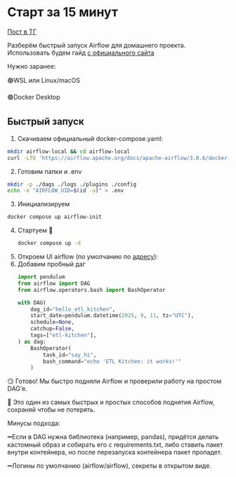 # Старт за 15 минут
[Пост в ТГ ](https://t.me/etl_kitchen/53)


Разберём быстрый запуск Airflow для домашнего проекта. Использовать будем гайд [с официального сайта](https://airflow.apache.org/docs/apache-airflow/stable/howto/docker-compose/index.html)

Нужно заранее:

🟢WSL или Linux/macOS

🟢Docker Desktop
## Быстрый запуск 

1. Скачиваем официальный docker-compose.yaml:
```sh 
mkdir airflow-local && cd airflow-local
curl -LfO 'https://airflow.apache.org/docs/apache-airflow/3.0.6/docker-compose.yaml'
```
2. Готовим папки и .env 
```sh
mkdir -p ./dags ./logs ./plugins ./config
echo -e "AIRFLOW_UID=$(id -u)" > .env
```
3.  Инициализируем 
```sh
docker compose up airflow-init
```
4. Стартуем 🚀
    ```sh
    docker compose up -d
    ```
5. Откроем UI airflow (по умолчанию по [адресу](http://localhost:8080)):  
6. Добавим пробный даг 
    ``` python
    import pendulum
    from airflow import DAG
    from airflow.operators.bash import BashOperator

    with DAG(
        dag_id="hello_etl_kitchen",
        start_date=pendulum.datetime(2025, 9, 11, tz="UTC"),
        schedule=None,              
        catchup=False,
        tags=["etl-kitchen"],
    ) as dag:
        BashOperator(
            task_id="say_hi",
            bash_command="echo 'ETL Kitchen: it works!'"
        )
    ```

😏 Готово! Мы быстро подняли Airflow и проверили работу на простом DAG’е.

💾 Это один из самых быстрых и простых способов поднятия Airflow, сохраняй чтобы не потерять. 

Минусы подхода:

➖Если в DAG нужна библиотека (например, pandas), придётся делать кастомный образ и собирать его с requirements.txt, либо ставить пакет внутри контейнера, но после перезапуска контейнера пакет пропадет. 

➖Логины по умолчанию (airflow/airflow), секреты в открытом виде. 
